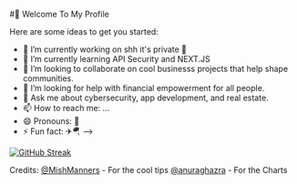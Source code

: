 #👋 Welcome To My Profile

Here are some ideas to get you started:

- 🔭 I’m currently working on shh it's private 🤫
- 🌱 I’m currently learning API Security and NEXT.JS
- 👯 I’m looking to collaborate on cool businesss projects that help shape communities.
- 🤔 I’m looking for help with financial empowerment for all people.
- 💬 Ask me about cybersecurity, app development, and real estate.
- 📫 How to reach me: ...
- 😄 Pronouns: 🤨
- ⚡ Fun fact: ✈🪂
-->

<!-- [![Zedd's GitHub stats](https://github-readme-stats.vercel.app/api?username=zchisholm)](https://github.com/anuraghazra/github-readme-stats) -->

[![GitHub Streak](https://github-readme-streak-stats.herokuapp.com?user=zchisholm&theme=tokyonight&exclude_days=Sun%2CSat)](https://git.io/streak-stats)

Credits:
[@MishManners](https://github.com/mishmanners/MishManners) - For the cool tips
[@anuraghazra](https://github.com/anuraghazra) -  For the Charts
